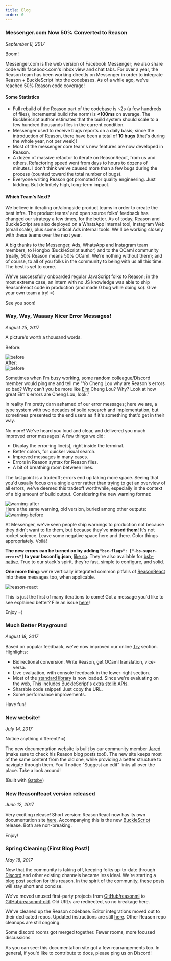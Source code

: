 ```yaml
---
title: Blog
order: 0
---
```


### Messenger.com Now 50% Converted to Reason

*September 8, 2017*

Boom!

Messenger.com is the web version of Facebook Messenger; we also share code with facebook.com's inbox view and chat tabs. For over a year, the Reason team has been working directly on Messenger in order to integrate Reason + BuckleScript into the codebases. As of a while ago, we've reached 50% Reason code coverage!

#### Some Statistics

- Full rebuild of the Reason part of the codebase is ~2s (a few hundreds of files), incremental build (the norm) is **<100ms** on average. The BuckleScript author estimates that the build system should scale to a few hundred thousands files in the current condition.
- Messenger used to receive bugs reports on a daily basis; since the introduction of Reason, there have been a total of **10 bugs** (that's during the whole year, not per week)!
- Most of the messenger core team's new features are now developed in Reason.
- A dozen of massive refactor to iterate on ReasonReact, from us and others. Refactoring speed went from days to hours to dozens of minutes. I don't think we've caused more than a few bugs during the process (counted toward the total number of bugs).
- Everyone writing Reason got promoted for quality engineering. Just kidding. But definitely high, long-term impact.

#### Which Team's Next?

We believe in iterating on/alongside product teams in order to create the best infra. The product teams' and open source folks' feedback has changed our strategy a few times, for the better. As of today, Reason and BuckleScript are also deployed on a WhatsApp internal tool, Instagram Web (small scale), plus some critical Ads internal tools. We'll be working closely with these teams over the next year.

A big thanks to the Messenger, Ads, WhatsApp and Instagram team members, to Hongbo (BuckleScript author) and to the OCaml community (really, 50% Reason means 50% OCaml. We're nothing without them); and of course, to all of you folks in the community to being with us all this time. The best is yet to come.

We've successfully onboarded regular JavaScript folks to Reason; in the most extreme case, an intern with no JS knowledge was able to ship ReasonReact code in production (and made 0 bug while doing so). Give your own team a try! =)

See you soon!

### Way, Way, Waaaay Nicer Error Messages!

*August 25, 2017*

A picture's worth a thousand words.

Before:
<div style="width:744px">
  <img alt="before" src="https://user-images.githubusercontent.com/1909539/29709302-ab0c6aee-8940-11e7-953f-60a867d242cb.png" />
</div>
After:
<div style="width:742px">
  <img alt="before" src="https://user-images.githubusercontent.com/1909539/29709301-ab04eac6-8940-11e7-8d2b-c65f808b6be8.png" />
</div>

Sometimes when I'm busy working, some random colleague/Discord member would ping me and tell me "Yo Cheng Lou why are Reason's errors so bad? Why can't you be more like [Elm](http://elm-lang.org) Cheng Lou? Why? Look at how great Elm's errors are Cheng Lou, look."

In reality I'm pretty darn ashamed of our error messages; here we are, a type system with two decades of solid research and implementation, but sometimes presented to the end users as if it's something that'd get in their way.

No more! We've heard you loud and clear, and delivered you much improved error messages! A few things we did:

- Display the error-ing line(s), right inside the terminal.
- Better colors, for quicker visual search.
- Improved messages in many cases.
- Errors in Reason syntax for Reason files.
- A bit of breathing room between lines.

The last point is a tradeoff; errors end up taking more space. Seeing that you'd usually focus on a single error rather than trying to get an overview of all errors, we've deemed this tradeoff worthwhile, especially in the context of a big amount of build output. Considering the new warning format:
<div style="width:745px">
  <img alt="warning-after" src="https://user-images.githubusercontent.com/1909539/29711739-431be094-894b-11e7-87a6-bc1d6aeea043.png" />
</div>
Here's the same warning, old version, buried among other outputs:
<div style="width:745px">
  <img alt="warning-before" src="https://user-images.githubusercontent.com/1909539/29711789-810739f8-894b-11e7-8451-a919b3f119c6.png" />
</div>

At Messenger, we've seen people ship warnings to production not because they didn't want to fix them, but because they've **missed them**! It's not rocket science. Leave some negative space here and there. Color things appropriately. Voilà!

**The new errors can be turned on by adding `"bsc-flags": ["-bs-super-errors"]` to your bsconfig.json**, [like so](https://github.com/reasonml-community/reason-react-example/blob/6dc15bf5fbeeb184c99acb063f7644a0d14b12f4/bsconfig.json#L3). They're also available for [bsb-native](https://github.com/bsansouci/bsb-native). True to our stack's spirit, they're fast, simple to configure, and solid.

**One more thing**: we're vertically integrated common pitfalls of [ReasonReact](//reasonml.github.io/reason-react/) into these messages too, when applicable.

<div style="width:747px">
  <img alt="reason-react" src="https://user-images.githubusercontent.com/1909539/29712284-f1013bb2-894d-11e7-9596-1cca54d5c331.png" />
</div>

This is just the first of many iterations to come! Got a message you'd like to see explained better? File an issue [here](https://github.com/reasonml-community/error-message-improvement/issues)!

Enjoy =)

### Much Better Playground

*August 18, 2017*

Based on popular feedback, we've now improved our online [Try](/try) section. Highlights:

- Bidirectional conversion. Write Reason, get OCaml translation, vice-versa.
- Live evaluation, with console feedback in the lower-right section.
- Most of the [standard library](/api/index.html) is now loaded. Since we're evaluating on the web, This includes BuckleScript's [extra stdlib APIs](https://bucklescript.github.io/bucklescript/api/).
- Sharable code snippet! Just copy the URL.
- Some performance improvements.

Have fun!

### New website!

*July 14, 2017*

Notice anything different? =)

The new documentation website is built by our community member [Jared](https://jaredforsyth.com) (make sure to check his Reason blog posts too!). The new site keeps most of the same content from the old one, while providing a better structure to navigate through them. You'll notice "Suggest an edit" links all over the place. Take a look around!

(Built with [Gatsby](https://www.gatsbyjs.org))

### New ReasonReact version released

*June 12, 2017*

Very exciting release! Short version: ReasonReact now has its own documentation site [here](//reasonml.github.io/reason-react/). Accompanying this is the new [BuckleScript](https://www.npmjs.com/package/bs-platform) release. Both are non-breaking.

Enjoy!

### Spring Cleaning (First Blog Post!)

*May 18, 2017*

Now that the community is taking off, keeping folks up-to-date through [Discord](https://discord.gg/reasonml) and other existing channels became less ideal. We're starting a blog post section for this reason. In the spirit of the community, these posts will stay short and concise.

We've moved unused first-party projects from [GitHub/reasonml](https://github.com/reasonml/) to [GitHub/reasonml-old](https://github.com/reasonml-old). Old URLs are redirected, so no breakage here.

We've cleaned up the Reason codebase. Editor integrations moved out to their dedicated repos. Updated instructions are still [here](/guide/editor-tools/editors-plugins). Other Reason repo cleanups are still ongoing.

Some discord rooms got merged together. Fewer rooms, more focused discussions.

As you can see: this documentation site got a few rearrangements too. In general, if you'd like to contribute to docs, please ping us on Discord!
